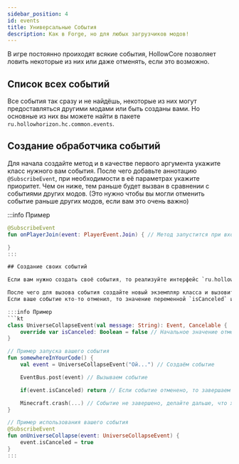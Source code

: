 ```yaml
---
sidebar_position: 4
id: events
title: Универсальные События
description: Как в Forge, но для любых загрузчиков модов!
---
```


В игре постоянно проиходят всякие события, HollowCore позволяет ловить некоторые из них или даже отменять, если это возможно.

## Список всех событий

Все события так сразу и не найдёшь, некоторые из них могут предоставляться другими модами или быть созданы вами. Но основные из них вы можете найти в пакете `ru.hollowhorizon.hc.common.events`.

## Создание обработчика событий

Для начала создайте метод и в качестве первого аргумента укажите класс нужного вам события. После чего добавьте аннотацию `@SubscribeEvent`, при необходимости в её параметрах укажите приоритет. Чем он ниже, тем раньше будет вызван в сравнении с событиями других модов. (Это нужно чтобы вы могли отменить событие раньше других модов, если вам это очень важно)

:::info Пример
```kt
@SubscribeEvent
fun onPlayerJoin(event: PlayerEvent.Join) { // Метод запустится при входе игрока на сервер.

}
:::

## Создание своих событий

Если вам нужно создать своё события, то реализуйте интерфейс `ru.hollowhorizon.hc.common.events.Event` и при необходимости `ru.hollowhorizon.hc.common.events.Cancelable` (Если ваше событие можно будет отменить)

После чего для вызова события создайте новый экземпляр класса и вызовите метод `EventBus.post(event)`, где event - экземпляр вашего класса.
Если ваше событие кто-то отменил, то значение переменной `isCanceled` изменится на `true`.

:::info Пример
```kt
class UniverseCollapseEvent(val message: String): Event, Cancelable {
    override var isCanceled: Boolean = false // Начальное значение отменяемого события должно быть - false (иначе смысл его отменять, не так ли?)
}

// Пример запуска вашего события
fun somewhereInYourCode() {
    val event = UniverseCollapseEvent("Ой...") // Создаём событие

    EventBus.post(event) // Вызываем событие

    if(event.isCanceled) return // Если событие отменено, то завершаем метод

    Minecraft.crash(...) // Событие не завершено, делайте дальше, что хотите
}

// Пример использования вашего события
@SubscribeEvent
fun onUniverseCollapse(event: UniverseCollapseEvent) {
    event.isCanceled = true
}
:::